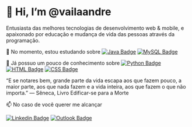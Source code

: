 # 👋 Hi, I’m @vailaandre

Entusiasta das melhores tecnologias de desenvolvimento web & mobile, e apaixonado por educação e mudança de vida das pessoas através da programação.

🌱 No momento, estou estudando sobre [![Java Badge](https://img.shields.io/badge/Java-ED8B00?style=flat-square&logo=java&logoColor=white)](https://github.com/vailaandre) [![MySQL Badge](https://img.shields.io/badge/MySQL-00000F?style=flat-square&logo=mysql&logoColor=white)](https://github.com/vailaandre) 

💞️ Já possuo um pouco de conhecimento sobre [![Python Badge](https://img.shields.io/badge/Python-3776AB?style=flat-square&logo=python&logoColor=white)](https://github.com/vailaandre) [![HTML Badge](https://img.shields.io/badge/HTML5-E34F26?style=flat-square&logo=html5&logoColor=white)](https://github.com/vailaandre) [![CSS Badge](https://img.shields.io/badge/CSS3-1572B6?style=flat-square&logo=css3&logoColor=white)](https://github.com/vailaandre)


“E se notares bem, grande parte da vida escapa aos que fazem pouco, a maior parte, aos que nada fazem e a vida inteira, aos que fazem o que não importa.”
— Sêneca, Livro Edificar-se para a Morte


📫 No caso de você querer me alcançar 

[![Linkedin Badge](https://img.shields.io/badge/-André%20Anderson-0073b1?style=flat-square&logo=Linkedin&logoColor=white&link=https://www.linkedin.com/in/andre-anderson-br/)](https://www.linkedin.com/in/andre-anderson-br/) [![Outlook Badge](https://img.shields.io/badge/-andreanderson.ce01@hotmail.com-0078D4?style=flat-square&logo=microsoft-outlook&logoColor=white&link=mailto:andreanderson.ce01@hotmail.com)](andreanderson.ce01@hotmail.com)
